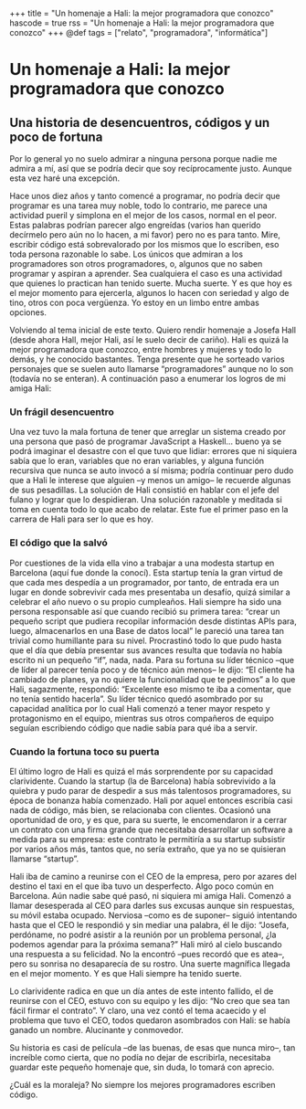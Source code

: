 +++
title = "Un homenaje a Hali: la mejor programadora que conozco"
hascode = true
rss = "Un homenaje a Hali: la mejor programadora que conozco"
+++
@def tags = ["relato", "programadora", "informática"]


# Un homenaje a Hali: la mejor programadora que conozco

## Una historia de desencuentros, códigos y un poco de fortuna

Por lo general yo no suelo admirar a ninguna persona porque nadie me admira a mí, así que se podría decir que soy recíprocamente justo. Aunque esta vez haré una excepción. 

Hace unos diez años y tanto comencé a programar, no podría decir que programar es una tarea muy noble, todo lo contrario, me parece una actividad pueril y simplona en el mejor de los casos, normal en el peor. Estas palabras podrían parecer algo engreídas (varios han querido decírmelo pero aún no lo hacen, a mi favor) pero no es para tanto. Mire, escribir código está sobrevalorado por los mismos que lo escriben, eso toda persona razonable lo sabe. Los únicos que admiran a los programadores son otros programadores, o, algunos que no saben programar y aspiran a aprender. Sea cualquiera el caso es una actividad que quienes lo practican han tenido suerte. Mucha suerte. Y es que hoy es el mejor momento para ejercerla, algunos lo hacen con seriedad y algo de tino, otros con poca vergüenza. Yo estoy en un limbo entre ambas opciones.

Volviendo al tema inicial de este texto. Quiero rendir homenaje a Josefa Hall (desde ahora Hall, mejor Hali, así le suelo decir de cariño). Hali es quizá la mejor programadora que conozco, entre hombres y mujeres y todo lo demás, y he conocido bastantes. Tenga presente que he sorteado varios personajes que se suelen auto llamarse “programadores” aunque no lo son (todavía no se enteran). A continuación paso a enumerar los logros de mi amiga Hali:

### Un frágil desencuentro 

Una vez tuvo la mala fortuna de tener que arreglar un sistema creado por una persona que pasó de programar JavaScript a Haskell… bueno ya se podrá imaginar el desastre con el que tuvo que lidiar: errores que ni siquiera sabía que lo eran, variables que no eran variables, y alguna función recursiva que nunca se auto invocó a sí misma; podría continuar pero dudo que a Hali le interese que alguien –y menos un amigo– le recuerde algunas de sus pesadillas. La solución de Hali consistió en hablar con el jefe del fulano y lograr que lo despidieran. Una solución razonable y meditada si toma en cuenta todo lo que acabo de relatar. Este fue el primer paso en la carrera de Hali para ser lo que es hoy.

### El código que la salvó 

Por cuestiones de la vida ella vino a trabajar a una modesta startup en Barcelona (aquí fue donde la conocí). Esta startup tenía la gran virtud de que cada mes despedía a un programador, por tanto, de entrada era un lugar en donde sobrevivir cada mes presentaba un desafío, quizá similar a celebrar el año nuevo o su propio cumpleaños. Hali siempre ha sido una persona responsable así que cuando recibió su primera tarea: “crear un pequeño script que pudiera recopilar información desde distintas APIs para, luego, almacenarlos en una Base de datos local” le pareció una tarea tan trivial como humillante para su nivel. Procrastinó todo lo que pudo hasta que el día que debía presentar sus avances resulta que todavía no había escrito ni un pequeño “if”, nada, nada. Para su fortuna su líder técnico –que de líder al parecer tenía poco y de técnico aún menos– le dijo: “El cliente ha cambiado de planes, ya no quiere la funcionalidad que te pedimos” a lo que Hali, sagazmente, respondió: “Excelente eso mismo te iba a comentar, que no tenía sentido hacerla”. Su líder técnico quedó asombrado por su capacidad analítica por lo cual Hali comenzó a tener mayor respeto y protagonismo en el equipo, mientras sus otros compañeros de equipo seguían escribiendo código que nadie sabía para qué iba a servir.

### Cuando la fortuna toco su puerta 

El último logro de Hali es quizá el más sorprendente por su capacidad clarividente. Cuando la startup (la de Barcelona) había sobrevivido a la quiebra y pudo parar de despedir a sus más talentosos programadores, su época de bonanza había comenzado. Hali por aquel entonces escribía casi nada de código, más bien, se relacionaba con clientes. Ocasionó una oportunidad de oro, y es que, para su suerte, le encomendaron ir a cerrar un contrato con una firma grande que necesitaba desarrollar un software a medida para su empresa: este contrato le permitiría a su startup subsistir por varios años más, tantos que, no sería extraño, que ya no se quisieran llamarse “startup”.

Hali iba de camino a reunirse con el CEO de la empresa, pero por azares del destino el taxi en el que iba tuvo un desperfecto. Algo poco común en Barcelona. Aún nadie sabe qué pasó, ni siquiera mi amiga Hali. Comenzó a llamar desesperada al CEO para darles sus excusas aunque sin respuestas, su móvil estaba ocupado. Nerviosa –como es de suponer– siguió intentando hasta que el CEO le respondió y sin mediar una palabra, él le dijo: “Josefa, perdóname, no podré asistir a la reunión por un problema personal, ¿la podemos agendar para la próxima semana?” Hali miró al cielo buscando una respuesta a su felicidad. No la encontró –pues recordó que es atea–, pero su sonrisa no desaparecía de su rostro. Una suerte magnífica llegada en el mejor momento. Y es que Hali siempre ha tenido suerte.  

Lo clarividente radica en que un día antes de este intento fallido, el de reunirse con el CEO, estuvo con su equipo y les dijo: “No creo que sea tan fácil firmar el contrato”. Y claro, una vez contó el tema acaecido y el problema que tuvo el CEO, todos quedaron asombrados con Hali: se había ganado un nombre. Alucinante y conmovedor.

Su historia es casi de película –de las buenas, de esas que nunca miro–, tan increíble como cierta, que no podía no dejar de escribirla, necesitaba guardar este pequeño homenaje que, sin duda, lo tomará con aprecio.

¿Cuál es la moraleja? No siempre los mejores programadores escriben código.

